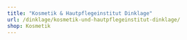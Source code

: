 ```yaml
---
title: "Kosmetik & Hautpflegeinstitut Dinklage"
url: /dinklage/kosmetik-und-hautpflegeinstitut-dinklage/
shop: Kosmetik
---
```

